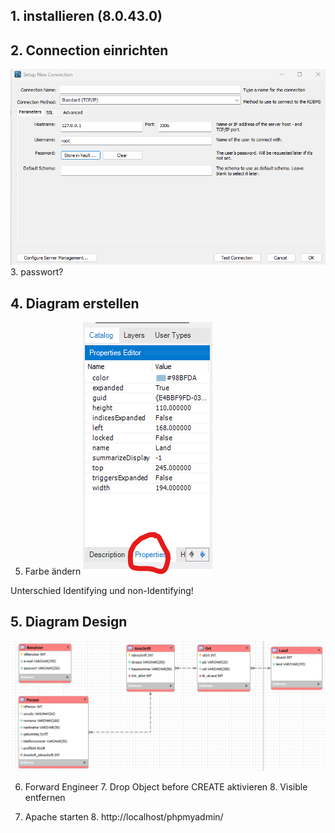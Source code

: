 ## 1. installieren (8.0.43.0)
## 2. Connection einrichten 
   ![img.png](img.png)
   3. passwort?
## 4. Diagram erstellen
   5. Farbe ändern
       ![img_1.png](img_1.png) 

Unterschied Identifying und non-Identifying!


## 5. Diagram Design
![img_2.png](img_2.png)

6. Forward Engineer
   7. Drop Object before CREATE aktivieren 
   8. Visible entfernen

7. Apache starten 
   8. http://localhost/phpmyadmin/